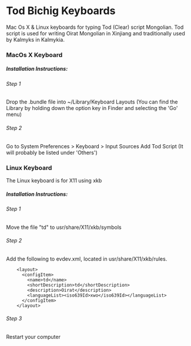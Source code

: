 # Tod Bichig Keyboards
Mac Os X & Linux keyboards for typing Tod (Clear) script Mongolian. Tod script is used for writing Oirat Mongolian in Xinjiang and traditionally used by Kalmyks in Kalmykia.
### MacOs X Keyboard
##### Installation Instructions:
###### Step 1
 Drop the .bundle file into ~/Library/Keyboard Layouts
 (You can find the Library by holding down the option key in Finder and selecting the 'Go' menu)
###### Step 2
  Go to System Preferences > Keyboard > Input Sources
  Add Tod Script (It will probably be listed under 'Others')
### Linux Keyboard
The Linux keyboard is for X11 using xkb
##### Installation Instructions:
###### Step 1
Move the file "td" to usr/share/X11/xkb/symbols
###### Step 2
Add the following to evdev.xml, located in usr/share/X11/xkb/rules.

```
    <layout>
      <configItem>
        <name>td</name>
        <shortDescription>td</shortDescription>
        <description>Oirat</description>
        <languageList><iso639Id>xwo</iso639Id></languageList>
      </configItem>
    </layout>
```
###### Step 3
Restart your computer


